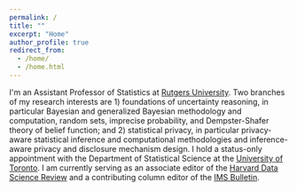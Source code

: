 ```yaml
---
permalink: /
title: ""
excerpt: "Home"
author_profile: true
redirect_from:
  - /home/
  - /home.html
---
```



I'm an Assistant Professor of Statistics at [Rutgers University](https://www.stat.rutgers.edu/people-pages/faculty/people/403-robin-gong). Two branches of my research interests are 1) foundations of uncertainty reasoning, in particular Bayesian and generalized Bayesian methodology and computation, random sets, imprecise probability, and Dempster-Shafer theory of belief function; and 2) statistical privacy, in particular privacy-aware statistical inference and computational methodologies and inference-aware privacy and disclosure mechanism design. I hold a status-only appointment with the Department of Statistical Science at the [University of Toronto](https://www.statistics.utoronto.ca/people/directories/all-faculty/ruobin-gong). I am currently serving as an associate editor of the [Harvard Data Science Review](https://hdsr.mitpress.mit.edu) and a contributing column editor of the [IMS Bulletin](https://imstat.org/about-the-ims-bulletin/).


